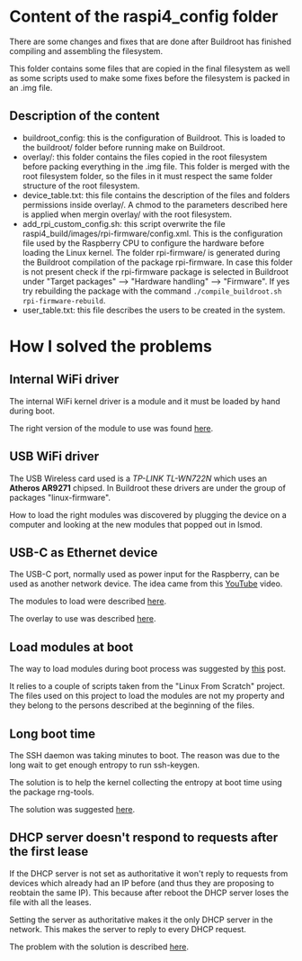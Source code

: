# Content of the raspi4_config folder

There are some changes and fixes that are done after Buildroot has finished
compiling and assembling the filesystem.

This folder contains some files that are copied in the final filesystem as
well as some scripts used to make some fixes before the filesystem is packed
in an .img file.

## Description of the content

- buildroot_config: this is the configuration of Buildroot. This is loaded
  to the buildroot/ folder before running make on Buildroot.
- overlay/: this folder contains the files copied in the root filesystem
  before packing everything in the .img file. This folder is merged with
  the root filesystem folder, so the files in it must respect the same
  folder structure of the root filesystem.
- device_table.txt: this file contains the description of the files and
  folders permissions inside overlay/. A chmod to the parameters described
  here is applied when mergin overlay/ with the root filesystem.
- add_rpi_custom_config.sh: this script overwrite the file
  raspi4_build/images/rpi-firmware/config.xml.
  This is the configuration file used by the Raspberry CPU to configure the
  hardware before loading the Linux kernel. The folder rpi-firmware/ is
  generated during the Buildroot compilation of the package rpi-firmware.
  In case this folder is not present check if the rpi-firmware package
  is selected in Buildroot under "Target packages" --> "Hardware handling"
  --> "Firmware". If yes try rebuilding the package with the command
  `./compile_buildroot.sh rpi-firmware-rebuild`.
- user_table.txt: this file describes the users to be created in the
  system.

# How I solved the problems

## Internal WiFi driver

The internal WiFi kernel driver is a module and it must be loaded by
hand during boot.

The right version of the module to use was found
[here](https://www.raspberrypi.org/forums/viewtopic.php?t=138858).

## USB WiFi driver

The USB Wireless card used is a *TP-LINK TL-WN722N* which uses an
**Atheros AR9271** chipsed. In Buildroot these drivers are under the group
of packages "linux-firmware".

How to load the right modules was discovered by plugging the device on a
computer and looking at the new modules that popped out in lsmod.

## USB-C as Ethernet device

The USB-C port, normally used as power input for the Raspberry, can be used
as another network device. The idea came from this
[YouTube](https://www.youtube.com/watch?v=IR6sDcKo3V8) video.

The modules to load were described
[here](https://www.raspberrypi.org/forums/viewtopic.php?t=249877).

The overlay to use was described
[here](https://learn.adafruit.com/turning-your-raspberry-pi-zero-into-a-usb-gadget/ethernet-gadget).

## Load modules at boot

The way to load modules during boot process
was suggested by
[this](https://unix.stackexchange.com/questions/396542/buildroot-how-to-load-modules-automatically)
post.

It relies to a couple of scripts taken from the "Linux From Scratch" project.
The files used on this project to load the modules are not my property and
they belong to the persons described at the beginning of the files.

## Long boot time

The SSH daemon was taking minutes to boot. The reason was due to the long
wait to get enough entropy to run ssh-keygen.

The solution is to help the kernel collecting the entropy at boot time using
the package rng-tools.

The solution was suggested
[here](https://unix.stackexchange.com/questions/522271/rpi-buildroot-random-crng-init-done-not-enough-entropy-how-to-configure).

## DHCP server doesn't respond to requests after the first lease

If the DHCP server is not set as authoritative it won't reply to requests
from devices which already had an IP before (and thus they are proposing
to reobtain the same IP). This because after reboot the DHCP server
loses the file with all the leases.

Setting the server as authoritative makes it the only DHCP server in the
network. This makes the server to reply to every DHCP request.

The problem with the solution is described
[here](https://serverfault.com/questions/842528/dnsmasq-not-responding-dhcp-requests-that-dont-follow-a-dhcp-discover).
